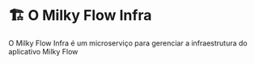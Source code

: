 # 🏗️ O Milky Flow Infra
O Milky Flow Infra é um microserviço para gerenciar a infraestrutura do aplicativo Milky Flow

